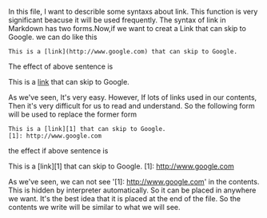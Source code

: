 In this file, I want to describle some syntaxs about link. This function is very significant beacuse it will 
be used frequently. The syntax of link in Markdown has two forms.Now,if we want to creat a Link that can 
skip to Google. we can do like this

	This is a [link](http://www.google.com) that can skip to Google.
	
The effect of above sentence is

This is a [link](http://www.google.com) that can skip to Google.

As we've seen, It's very easy. However, If lots of links used in our contents, Then it's very difficult for
us to read and understand. So the following form will be used to replace the former form

	This is a [link][1] that can skip to Google.
	[1]: http://www.google.com
	
the effect if above sentence is 

This is a [link][1] that can skip to Google.
[1]: http://www.google.com

As we've seen, we can not see  '[1]: http://www.google.com' in the contents. This is hidden by interpreter 
automatically. So it can be placed in anywhere we want. It's the best idea that it is placed at the end of the file. 
So the contents we write will be similar to what we will see.  